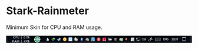 # Stark-Rainmeter

Minimum Skin for CPU and RAM usage.

![Alt text](/images/stark.PNG "Screenshot")
